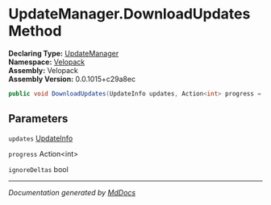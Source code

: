 ﻿<!--  
  <auto-generated>   
    The contents of this file were generated by a tool.  
    Changes to this file may be list if the file is regenerated  
  </auto-generated>   
-->

# UpdateManager.DownloadUpdates Method

**Declaring Type:** [UpdateManager](../index.md)  
**Namespace:** [Velopack](../../index.md)  
**Assembly:** Velopack  
**Assembly Version:** 0.0.1015+c29a8ec

```csharp
public void DownloadUpdates(UpdateInfo updates, Action<int> progress = null, bool ignoreDeltas = false);
```

## Parameters

`updates`  [UpdateInfo](../../UpdateInfo/index.md)

`progress`  Action\<int\>

`ignoreDeltas`  bool

___

*Documentation generated by [MdDocs](https://github.com/ap0llo/mddocs)*
